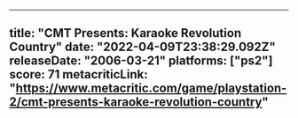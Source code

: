 
---
title: "CMT Presents: Karaoke Revolution Country"
date: "2022-04-09T23:38:29.092Z"
releaseDate: "2006-03-21"
platforms: ["ps2"]
score: 71
metacriticLink: "https://www.metacritic.com/game/playstation-2/cmt-presents-karaoke-revolution-country"
---

